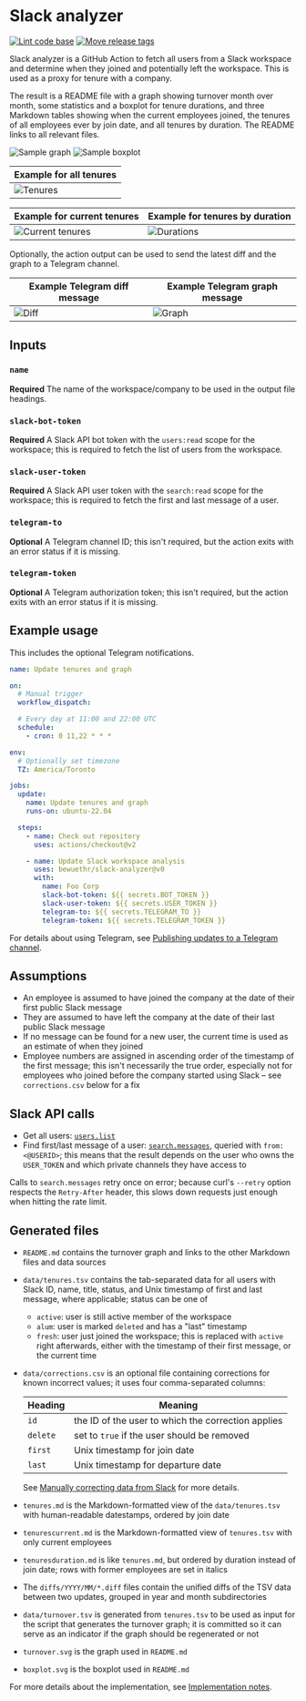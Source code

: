 # Slack analyzer

[![Lint code base][lintbadge]][lintworkflow]
[![Move release tags][tagbadge]][tagworkflow]

[lintbadge]:    <https://github.com/bewuethr/slack-analyzer/actions/workflows/linter.yml/badge.svg>
[lintworkflow]: <https://github.com/bewuethr/slack-analyzer/actions/workflows/linter.yml>
[tagbadge]:     <https://github.com/bewuethr/slack-analyzer/actions/workflows/releasetracker.yml/badge.svg>
[tagworkflow]:  <https://github.com/bewuethr/slack-analyzer/actions/workflows/releasetracker.yml>

Slack analyzer is a GitHub Action to fetch all users from a Slack workspace and
determine when they joined and potentially left the workspace. This is used as
a proxy for tenure with a company.

The result is a README file with a graph showing turnover month over month,
some statistics and a boxplot for tenure durations, and three Markdown tables
showing when the current employees joined, the tenures of all employees ever by
join date, and all tenures by duration. The README links to all relevant files.

![Sample graph](img/example-graph.svg)
![Sample boxplot](img/example-boxplot.svg)

| Example for all tenures             |
| ----------------------------------- |
| ![Tenures](img/example-tenures.png) |

| Example for current tenures                         | Example for tenures by duration                |
|---------------------------------------------------- | ---------------------------------------------- |
| ![Current tenures](img/example-tenures-current.png) | ![Durations](img/example-tenures-duration.png) |

Optionally, the action output can be used to send the latest diff and the graph
to a Telegram channel.

| Example Telegram diff message          | Example Telegram graph message           |
| -------------------------------------- | ---------------------------------------- |
| ![Diff](img/example-telegram-diff.png) | ![Graph](img/example-telegram-graph.png) |

## Inputs

### `name`

**Required** The name of the workspace/company to be used in the output file
headings.

### `slack-bot-token`

**Required** A Slack API bot token with the `users:read` scope for the
workspace; this is required to fetch the list of users from the workspace.

### `slack-user-token`

**Required** A Slack API user token with the `search:read` scope for the
workspace; this is required to fetch the first and last message of a user.

### `telegram-to`

**Optional** A Telegram channel ID; this isn't required, but the action exits
with an error status if it is missing.

### `telegram-token`

**Optional** A Telegram authorization token; this isn't required, but the
action exits with an error status if it is missing.

## Example usage

This includes the optional Telegram notifications.

```yaml
name: Update tenures and graph

on:
  # Manual trigger
  workflow_dispatch:

  # Every day at 11:00 and 22:00 UTC
  schedule:
    - cron: 0 11,22 * * *

env:
  # Optionally set timezone
  TZ: America/Toronto

jobs:
  update:
    name: Update tenures and graph
    runs-on: ubuntu-22.04

  steps:
    - name: Check out repository
      uses: actions/checkout@v2

    - name: Update Slack workspace analysis
      uses: bewuethr/slack-analyzer@v0
      with:
        name: Foo Corp
        slack-bot-token: ${{ secrets.BOT_TOKEN }}
        slack-user-token: ${{ secrets.USER_TOKEN }}
        telegram-to: ${{ secrets.TELEGRAM_TO }}
        telegram-token: ${{ secrets.TELEGRAM_TOKEN }}
```

For details about using Telegram, see [Publishing updates to a Telegram
channel][1].

[1]: <docs/telegram.md>

## Assumptions

- An employee is assumed to have joined the company at the date of their first
  public Slack message
- They are assumed to have left the company at the date of their last public
  Slack message
- If no message can be found for a new user, the current time is used as an
  estimate of when they joined
- Employee numbers are assigned in ascending order of the timestamp of the
  first message; this isn't necessarily the true order, especially not for
  employees who joined before the company started using Slack &ndash; see
  `corrections.csv` below for a fix

## Slack API calls

- Get all users: [`users.list`][2]
- Find first/last message of a user: [`search.messages`][3], queried with
  `from:<@USERID>`; this means that the result depends on the user who owns the
  `USER_TOKEN` and which private channels they have access to

Calls to `search.messages` retry once on error; because curl's `--retry` option
respects the `Retry-After` header, this slows down requests just enough when
hitting the rate limit.

[2]: <https://api.slack.com/methods/users.list>
[3]: <https://api.slack.com/methods/search.messages>

## Generated files

- `README.md` contains the turnover graph and links to the other Markdown files
  and data sources
- `data/tenures.tsv` contains the tab-separated data for all users with Slack
  ID, name, title, status, and Unix timestamp of first and last message, where
  applicable; status can be one of
  - `active`: user is still active member of the workspace
  - `alum`: user is marked `deleted` and has a "last" timestamp
  - `fresh`: user just joined the workspace; this is replaced with `active`
    right afterwards, either with the timestamp of their first message, or the
    current time
- `data/corrections.csv` is an optional file containing corrections for known
  incorrect values; it uses four comma-separated columns:

  | Heading  | Meaning                                            |
  | -------- | -------------------------------------------------- |
  | `id`     | the ID of the user to which the correction applies |
  | `delete` | set to `true` if the user should be removed        |
  | `first`  | Unix timestamp for join date                       |
  | `last`   | Unix timestamp for departure date                  |

  See [Manually correcting data from Slack][4] for more details.

- `tenures.md` is the Markdown-formatted view of the `data/tenures.tsv` with
  human-readable datestamps, ordered by join date
- `tenurescurrent.md` is the Markdown-formatted view of `tenures.tsv` with only
  current employees
- `tenuresduration.md` is like `tenures.md`, but ordered by duration instead of
  join date; rows with former employees are set in italics
- The `diffs/YYYY/MM/*.diff` files contain the unified diffs of the TSV data
  between two updates, grouped in year and month subdirectories
- `data/turnover.tsv` is generated from `tenures.tsv` to be used as input for
  the script that generates the turnover graph; it is committed so it can serve
  as an indicator if the graph should be regenerated or not
- `turnover.svg` is the graph used in `README.md`
- `boxplot.svg` is the boxplot used in `README.md`

For more details about the implementation, see [Implementation notes][5].

[4]: <docs/corrections.md>
[5]: <docs/implementation.md>
